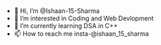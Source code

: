 - 👋 Hi, I’m @Ishaan-15-Sharma
- 👀 I’m interested in Coding and Web Devlopment
- 🌱 I’m currently learning DSA in C++
- 📫 How to reach me insta-@ishaan_15_sharma
